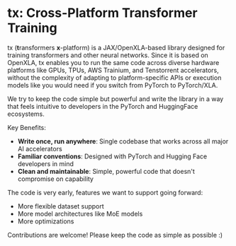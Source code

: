 # tx: Cross-Platform Transformer Training

tx (**t**ransformers **x**-platform) is a JAX/OpenXLA-based library
designed for training transformers and other neural networks. Since it
is based on OpenXLA, tx enables you to run the same code across
diverse hardware platforms like GPUs, TPUs, AWS Trainium, and
Tenstorrent accelerators, without the complexity of adapting to
platform-specific APIs or execution models like you would need if you
switch from PyTorch to PyTorch/XLA.

We try to keep the code simple but powerful and write the library in a
way that feels intuitive to developers in the PyTorch and HuggingFace
ecosystems.

Key Benefits:
- **Write once, run anywhere**: Single codebase that works across all major AI accelerators
- **Familiar conventions**: Designed with PyTorch and Hugging Face developers in mind
- **Clean and maintainable**: Simple, powerful code that doesn't compromise on capability

The code is very early, features we want to support going forward:
- More flexible dataset support
- More model architectures like MoE models
- More optimizations

Contributions are welcome! Please keep the code as simple as possible :)
